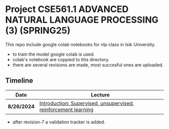 # Project CSE561.1 ADVANCED NATURAL LANGUAGE PROCESSING (3) (SPRING25)

This repo include google colab notebooks for nlp class in Isik University.

- to train the model google colab is used.
- colab's notebook are coppied to this directory.
- there are several revisions are made, most succesful ones are uploaded. 

## Timeline 


| Date | Lecture |
|------|---------|
| **8/26/2024** | [Introduction: Supervised, unsupervised, reinforcement learning](./slides/lecture01-introduction.ipynb) |

- after revision-7 a validation tracker is added.
